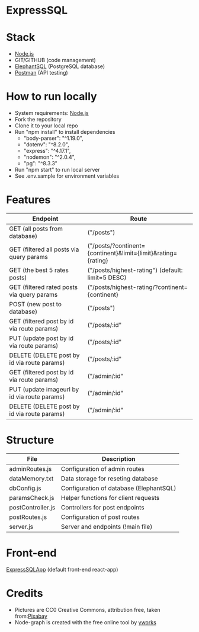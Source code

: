 # ExpressSQL

# Stack

- [Node.js](https://nodejs.org/)
- GIT/GITHUB (code management)
- [ElephantSQL](https://www.elephantsql.com/) (PostgreSQL database)
- [Postman](https://www.postman.com/) (API testing)

# How to run locally

- System requirements: [Node.js](https://nodejs.org/)
- Fork the repository
- Clone it to your local repo
- Run "npm install" to install dependencies
  - "body-parser": "^1.19.0",
  - "dotenv": "^8.2.0",
  - "express": "^4.17.1",
  - "nodemon": "^2.0.4",
  - "pg": "^8.3.3"
- Run "npm start" to run local server
- See .env.sample for environment variables

# Features

| Endpoint                                     | Route                                                         |
| -------------------------------------------- | ------------------------------------------------------------- |
| GET (all posts from database)                | ("/posts")                                                    |
| GET (filtered all posts via query params     | ("/posts/?continent={continent}&limit={limit}&rating={rating} |
| GET (the best 5 rates posts)                 | ("/posts/highest-rating") (default: limit=5 DESC)             |
| GET (filtered rated posts via query params   | ("/posts/highest-rating/?continent={continent}                |
| POST (new post to database)                  | ("/posts")                                                    |
| GET (filtered post by id via route params)   | ("/posts/:id"                                                 |
| PUT (update post by id via route params)     | ("/posts/:id"                                                 |
| DELETE (DELETE post by id via route params)  | ("/posts/:id"                                                 |
| GET (filtered post by id via route params)   | ("/admin/:id"                                                 |
| PUT (update imageurl by id via route params) | ("/admin/:id"                                                 |
| DELETE (DELETE post by id via route params)  | ("/admin/:id"                                                 |

# Structure

| File              | Description                             |
| ----------------- | --------------------------------------- |
| adminRoutes.js    | Configuration of admin routes           |
| dataMemory.txt    | Data storage for reseting database      |
| dbConfig.js       | Configuration of database (ElephantSQL) |
| paramsCheck.js    | Helper functions for client requests    |
| postController.js | Controllers for post endpoints          |
| postRoutes.js     | Configuration of post routes            |
| server.js         | Server and endpoints (!main file)       |


# Front-end

[ExpressSQLApp](https://github.com/Natascha2020/ExpressSQLApp.git) (default front-end react-app)


# Credits

- Pictures are CC0 Creative Commons, attribution free, taken from:[Pixabay](https://pixabay.com/)
- Node-graph is created with the free online tool by [yworks](https://live.yworks.com/demos/layout/layoutstyles/index.html)

